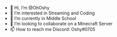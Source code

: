 - 👋 Hi, I’m @OhOshy
- 👀 I’m interested in Streaming and Coding
- 🌱 I’m currently in Middle School
- 💞️ I’m looking to collaborate on a Minecraft Server
- 📫 How to reach me Discord: Oshy#0705

<!---
OhOshy/OhOshy is a ✨ special ✨ repository because its `README.md` (this file) appears on your GitHub profile.
You can click the Preview link to take a look at your changes.
--->
